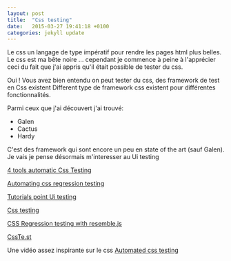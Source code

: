 ```yaml
---
layout: post
title:  "Css testing"
date:   2015-03-27 19:41:18 +0100
categories: jekyll update
---
```


Le css un langage de type impératif pour rendre les pages html plus belles. Le css est ma bête noire ... cependant je commence à peine à l'apprécier ceci du fait que j'ai appris qu'il était possible de tester du css.

Oui ! Vous avez bien entendu on peut tester du css, des framework de test en Css existent
Different type de framework css existent pour différentes fonctionnalités.

Parmi ceux que j'ai découvert j'ai trouvé:

  - Galen
  - Cactus
  - Hardy

C'est des framework qui sont encore un peu en state of the art (sauf Galen).
Je vais je pense désormais m'interesser au Ui testing


[4 tools automatic Css Testing](http://www.creativebloq.com/css3/4-tools-automatic-css-testing-7133777)

[Automating css regression testing](https://css-tricks.com/automating-css-regression-testing/)

[Tutorials point Ui testing](http://www.tutorialspoint.com/software_testing_dictionary/use_interface_testing)

[Css testing](http://tldr.huddle.com/blog/css-testing/)

[CSS Regression testing with resemble.js](https://www.lullabot.com/blog/article/css-regression-testing-resemblejs)

[CssTe.st](http://csste.st/)


Une vidéo assez inspirante sur le css [Automated css testing](https://www.youtube.com/watch?v=2PU6JX4S7zI)

